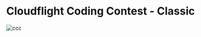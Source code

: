 
# Cloudflight Coding Contest - Classic

![ccc](https://scontent.fvie2-1.fna.fbcdn.net/v/t39.30808-6/395931542_718763410289584_3927138204127828283_n.png?_nc_cat=102&ccb=1-7&_nc_sid=5f2048&_nc_ohc=maNtpb1wjWUAb6ZjwoI&_nc_ht=scontent.fvie2-1.fna&oh=00_AfB13MvraJTgovYMeONfvTxmsWAb6zK20oLumKIHLHW6HQ&oe=6625A5CB)
